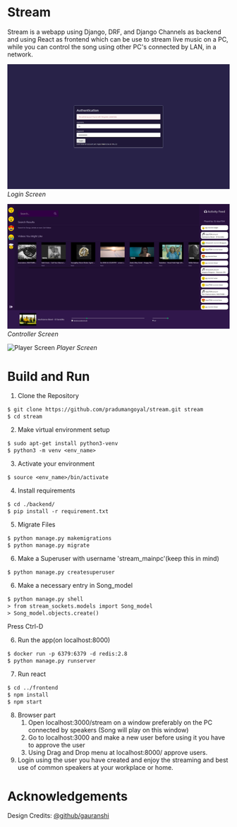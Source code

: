 # Stream

Stream is a webapp using Django, DRF, and Django Channels as backend and using React as frontend which can be use to stream live music on a PC, while you can control the song using other PC's connected by LAN, in a network.

![Login Screen](/images/login.png)
_Login Screen_

![Controller Screen](/images/controller.png)
_Controller Screen_

![Player Screen](/images/player.png)
_Player Screen_

# Build and Run

1. Clone the Repository
```shell
$ git clone https://github.com/pradumangoyal/stream.git stream
$ cd stream
```
2. Make virtual environment setup
```shell
$ sudo apt-get install python3-venv
$ python3 -m venv <env_name>
```
3. Activate your environment
```shell
$ source <env_name>/bin/activate
```
4. Install requirements
```shell
$ cd ./backend/
$ pip install -r requirement.txt
```
5. Migrate Files
```shell
$ python manage.py makemigrations
$ python manage.py migrate
```
6. Make a Superuser with username 'stream_mainpc'(keep this in mind)
```shell
$ python manage.py createsuperuser
```
6. Make a necessary entry in Song_model
```shell
$ python manage.py shell
> from stream_sockets.models import Song_model
> Song_model.objects.create()
```
Press Ctrl-D

6. Run the app(on localhost:8000)
```shell
$ docker run -p 6379:6379 -d redis:2.8
$ python manage.py runserver
```
7. Run react
```shell
$ cd ../frontend
$ npm install
$ npm start
```
8. Browser part
    1. Open localhost:3000/stream on a window preferably on the PC connected by speakers (Song will play on this window)
    2. Go to localhost:3000 and make a new user before using it you have to approve the user
    3. Using Drag and Drop menu at localhost:8000/ approve users.
 3. Login using the user you have created and enjoy the streaming and best use of common speakers at your workplace or home.

# Acknowledgements

Design  Credits: [@github/gauranshi](https://github.com/gouranshi)
